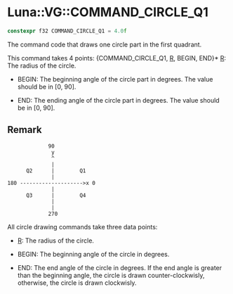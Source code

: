 # Luna::VG::COMMAND_CIRCLE_Q1

```c++
constexpr f32 COMMAND_CIRCLE_Q1 = 4.0f
```

The command code that draws one circle part in the first quadrant. 

This command takes 4 points: {COMMAND_CIRCLE_Q1, [R](struct_luna_1_1_r.md), BEGIN, END}* [R](struct_luna_1_1_r.md): The radius of the circle.

* BEGIN: The beginning angle of the circle part in degrees. The value should be in [0, 90].

* END: The ending angle of the circle part in degrees. The value should be in [0, 90]. 

## Remark

```
             90
              y
              ^
              |
      Q2      |        Q1
              |
180 -------------------->x 0
              |
      Q3      |        Q4
              |
              |
             270
```
 All circle drawing commands take three data points:

* [R](struct_luna_1_1_r.md): The radius of the circle.

* BEGIN: The beginning angle of the circle in degrees.

* END: The end angle of the circle in degrees. If the end angle is greater than the beginning angle, the circle is drawn counter-clockwisly, otherwise, the circle is drawn clockwisly. 

